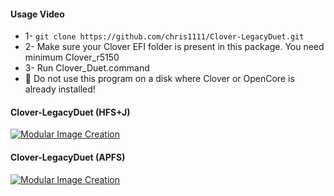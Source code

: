 #### Usage Video

- 1- `git clone https://github.com/chris1111/Clover-LegacyDuet.git`
- 2-  Make sure your Clover EFI folder is present in this package. You need minimum Clover_r5150
- 3-  Run Clover_Duet.command
- 🚫 Do not use this program on a disk where Clover or OpenCore is already installed!
  
#### Clover-LegacyDuet (HFS+J)
[![Modular Image Creation](https://user-images.githubusercontent.com/6248794/218287389-96444e32-0bf1-4886-9632-ccd2e1f3614d.png)](https://youtu.be/md05MsZ3lZI)

#### Clover-LegacyDuet (APFS) 
[![Modular Image Creation](https://user-images.githubusercontent.com/6248794/218287389-96444e32-0bf1-4886-9632-ccd2e1f3614d.png)](https://youtu.be/ejvC_m7wj1c)

